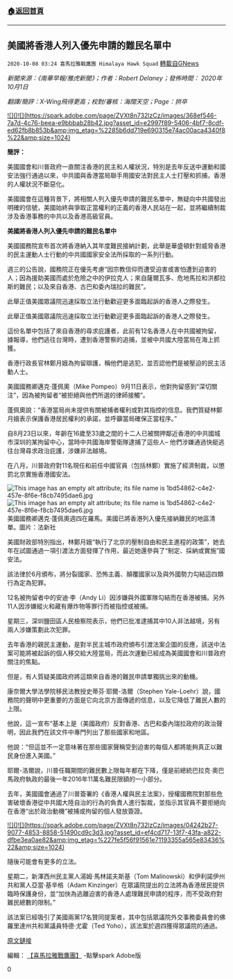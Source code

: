 ###  [:house:返回首頁](https://github.com/ourhimalayas/txt)
---

## 美國將香港人列入優先申請的難民名單中
`2020-10-08 03:24 喜馬拉雅戰鷹團 Himalaya Hawk Squad` [轉載自GNews](https://gnews.org/zh-hant/410153/)

*新聞來源：《南華早報/雅虎新聞》；作者：Robert Delaney；發佈時間： 2020年10月1日*

*翻譯/簡評：X-Wing飛得更高；校對/審核：海闊天空；Page：拱卒*

[!\[\]()!\[\](https://spark.adobe.com/page/ZVXt8n732lzCz/images/368ef546-7a7d-4c76-beea-e9bbbab28b42.jpg?asset_id=e2997f89-5406-4bf7-8cdf-ed62fb8b853b&amp;img_etag=%2285b6dd719e690315e74ac00aca4340f8%22&amp;size=1024)](https://spark.adobe.com/page/ZVXt8n732lzCz/images/368ef546-7a7d-4c76-beea-e9bbbab28b42.jpg?asset_id=e2997f89-5406-4bf7-8cdf-ed62fb8b853b&amp;img_etag=%2285b6dd719e690315e74ac00aca4340f8%22&amp;size=1024)

**簡評：**

美國國會和川普政府一直關注香港的民主和人權狀況，特別是去年反送中運動和國安法強行通過以來，中共國與香港當局聯手用國安法對民主人士打壓和抓捕，香港的人權狀況不斷惡化。

美國國會在這種背景下，將相關人列入優先申請的難民名單中，無疑向中共國發出明確的信號，美國始終與爭取正當權利的正義的香港人民站在一起，並將繼續制裁涉及香港事務的中共以及香港高級官員。

**美國將香港人列入優先申請的難民名單中**



美國國務院宣布首次將香港納入其年度難民接納計劃，此舉是華盛頓針對威脅香港的民主運動人士行動的中共國國家安全法所採取的一系列行動。

週三的公告說，國務院正在優先考慮“因宗教信仰而遭受迫害或害怕遭到迫害的人；因為援助美國而處於危險之中的伊拉克人；來自薩爾瓦多、危地馬拉和洪都拉斯的難民；以及來自香港、古巴和委內瑞拉的難民”。

此舉正值美國眾議院迅速採取立法行動歡迎更多面臨起訴的香港人之際發生。

此舉正值美國眾議院迅速採取立法行動歡迎更多面臨起訴的香港人之際發生。

這份名單中包括了來自香港的尋求庇護者，此前有12名香港人在中共國被拘留，據報導，他們逃往台灣時，遭到香港警察的追捕，並被中共國大陸當局在海上抓獲。

香港行政長官林鄭月娥為拘留辯護，稱他們是逃犯，並否認他們是被壓迫的民主活動人士。

美國國務卿邁克·蓬佩奧（Mike Pompeo）9月11日表示，他對拘留感到“深切關注”，因為被拘留者“被拒絕與他們所選的律師接觸”。

蓬佩奧說：“香港當局尚未提供有關被捕者權利或對其指控的信息。我們質疑林鄭月娥表示保護香港居民權利的承諾，並呼籲當局確保正當程序。”

自8月23日以來，年齡在16歲至33歲之間的十二人已被關押鄰近香港的中共國城市深圳的某拘留中心，當時中共國海岸警衛隊逮捕了這些人– 他們涉嫌通過快艇逃往台灣尋求政治庇護，涉嫌非法越境。

在八月，川普政府對11名現任和前任中國官員（包括林鄭）實施了經濟制裁，以懲罰北京實施香港國安法。

![This image has an empty alt attribute; its file name is 1bd54862-c4e2-457e-8f6e-f8cb7495dae6.jpg]()![This image has an empty alt attribute; its file name is 1bd54862-c4e2-457e-8f6e-f8cb7495dae6.jpg](https://spark.adobe.com/page/ZVXt8n732lzCz/images/1bd54862-c4e2-457e-8f6e-f8cb7495dae6.jpg?asset_id=a1456d7f-3670-4707-8ebc-4bf0eab5b048&amp;img_etag=%228f1c172ba1103502df30d4fad3af1973%22&amp;size=2560)美國國務卿邁克·蓬佩奧週四在羅馬。美國已將香港列入優先接納難民的地區清單。圖片：法新社

美國財政部特別指出，林鄭月娥“執行了北京的壓制自由和民主進程的政策”，她去年在試圖通過一項引渡法方面發揮了作用，最近她還參與了“制定、採納或實施”國安法。

該法律於6月頒布，將分裂國家、恐怖主義、顛覆國家以及與外國勢力勾結這四類行為定為犯罪。

12名被拘留者中的安迪·李（Andy Li）因涉嫌與外國軍隊勾結而在香港被捕。另外11人因涉嫌縱火和藏有爆炸物等罪行而被指控或被捕。

星期三，深圳鹽田區人民檢察院表示，他們已批准逮捕其中10人非法越境，另有兩人涉嫌策劃此次犯罪。

去年香港的親民主運動，是對半民主城市政府頒布引渡法案企圖的反應，該送中法案可能將被起訴的個人移交給大陸當局，而此次運動已經成為美國國會和川普政府關注的焦點。

但是，有人質疑美國政府將這類來自香港的難民申請單獨挑出來的動機。

康奈爾大學法學院移民法教授史蒂芬·耶爾-洛爾（Stephen Yale-Loehr）說，國務院的聲明中更重要的方面是它向北京方面傳遞的信息，以及它降低了難民人數的上限。

他說，這一宣布“基本上是（美國政府）反對香港、古巴和委內瑞拉政府的政治聲明，因此我們在該文件中專門列出了那些國家和地區。

他說：“但這並不一定意味著在那些國家聲稱受到迫害的每個人都將能夠真正以難民身份進入美國。”

耶爾-洛爾說，川普任職期間的難民數上限每年都在下降，僅是前總統巴拉克·奧巴馬政府執政的最後一年2016年11萬名難民限額的一小部分。

去年，美國國會通過了川普簽署的《香港人權與民主法案》，授權國務院對那些危害破壞香港從中共國大陸自治的行為的負責人進行製裁，並指示其官員不要拒絕向在香港“出於政治動機”被捕或拘留的個人發放簽證。

[!\[\]()!\[\](https://spark.adobe.com/page/ZVXt8n732lzCz/images/04242b27-9077-4853-8858-51490cd9c3d3.jpg?asset_id=ef4cd717-13f7-43fa-a822-dfbe3ea0ae82&amp;img_etag=%227fe5f56f91561e71193355a565e83436%22&amp;size=1024)](https://spark.adobe.com/page/ZVXt8n732lzCz/images/04242b27-9077-4853-8858-51490cd9c3d3.jpg?asset_id=ef4cd717-13f7-43fa-a822-dfbe3ea0ae82&amp;img_etag=%227fe5f56f91561e71193355a565e83436%22&amp;size=1024)

隨後可能會有更多的立法。

星期二，新澤西州民主黨人湯姆·馬林諾夫斯基（Tom Malinowski）和伊利諾伊州共和黨人亞當·基辛格（Adam Kinzinger）在眾議院提出的立法將為香港居民提供臨時保護身份，並“加快為逃離迫害的香港人處理難民申請的程序，而不受政府對難民總數的限制。”

該法案已經吸引了美國兩黨17名贊同提案者，其中包括眾議院外交事務委員會的佛羅里達州共和黨議員特德·尤霍（Ted Yoho），該法案於週四獲得眾議院的通過。

[原文鏈接](https://sg.news.yahoo.com/us-includes-hongkongers-among-refugees-171956676.html?guccounter=1)

編輯： [【喜馬拉雅戰鷹團】](https://spark.adobe.com/page/ZVXt8n732lzCz/) -點擊spark Adobe版

0
